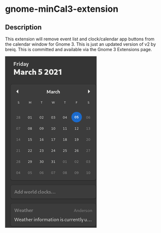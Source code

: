 # gnome-minCal3-extension

## Description

This extension will remove event list and clock/calendar app buttons from the calendar window for Gnome 3. This is just an updated version of v2 by breiq. This is committed and available via the Gnome 3 Extensions page.

![screenshot](minCal3.png)

